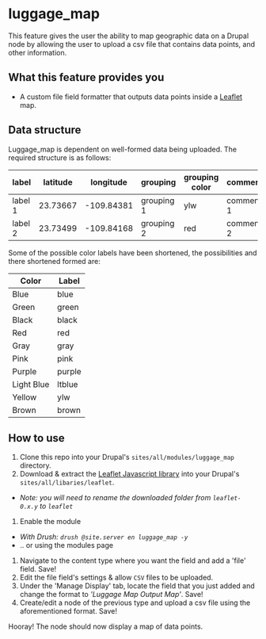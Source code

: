 # luggage_map
This feature gives the user the ability to map geographic data on a Drupal node by allowing the user to upload a csv file that contains data points, and other information.

## What this feature provides you
- A custom file field formatter that outputs data points inside a [Leaflet][leaflet] map.

## Data structure
Luggage_map is dependent on well-formed data being uploaded. The required structure is as follows:

label     | latitude  | longitude  | grouping   | grouping color | comment
--------- | --------- | ---------- | ---------- | -------------- | ---------
label 1   | 23.73667  | -109.84381 | grouping 1 | ylw            | comment 1
label 2   | 23.73499  | -109.84168 | grouping 2 | red            | comment 2

Some of the possible color labels have been shortened, the possibilities and there shortened formed are:

Color | Label
----- | -----
Blue  | blue
Green | green
Black | black
Red   | red
Gray  | gray
Pink  | pink
Purple  | purple
Light Blue | ltblue
Yellow  | ylw
Brown | brown

## How to use
1. Clone this repo into your Drupal's `sites/all/modules/luggage_map` directory.
1. Download & extract the [Leaflet Javascript library][leafletjs] into your Drupal's `sites/all/libaries/leaflet`.
  * *Note: you will need to rename the downloaded folder from `leaflet-0.x.y` to `leaflet`*
1. Enable the module
  * *With Drush: `drush @site.server en luggage_map -y`*
  * .. or using the modules page
1. Navigate to the content type where you want the field and add a 'file' field. Save!
2. Edit the file field's settings & allow `CSV` files to be uploaded.
1. Under the 'Manage Display' tab, locate the field that you just added and change the format to *'Luggage Map Output Map'*. Save!
1. Create/edit a node of the previous type and upload a csv file using the aforementioned format. Save!

Hooray! The node should now display a map of data points.

[leaflet]: http://leafletjs.com/ "Leaflet"
[leafletjs]: http://leafletjs.com/download.html "Leaflet Javascript downloads"
